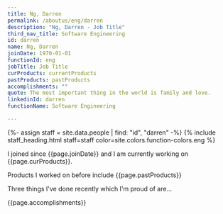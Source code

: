 ```yaml
---
title: Ng, Darren
permalink: /aboutus/eng/darren
description: "Ng, Darren - Job Title"
third_nav_title: Software Engineering
id: darren
name: Ng, Darren
joinDate: 1970-01-01
functionId: eng
jobTitle: Job Title
curProducts: currentProducts
pastProducts: pastProducts
accomplishments: ""
quote: The most important thing in the world is family and love.
linkedinId: darren
functionName: Software Engineering

---
```


{%- assign staff = site.data.people | find: "id", "darren" -%}
{% include staff_heading.html staff=staff color=site.colors.function-colors.eng %}

<p>I joined since {{page.joinDate}} and I am currently working on {{page.curProducts}}.</p>

<p>Products I worked on before include {{page.pastProducts}}</p>

<p>Three things I've done recently which I'm proud of are...</p>
{{page.accomplishments}}
